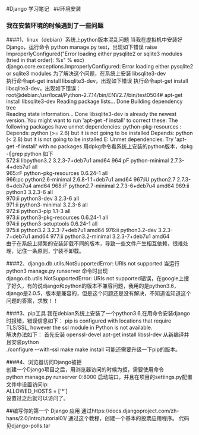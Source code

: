 #Django 学习笔记  
##环境安装  
### 我在安装环境的时候遇到了一些问题  
####1、linux（debian）系统上python版本混乱问题
当我在虚拟机中安装好Django，运行命令 python manage.py test，出现如下错误
raise ImproperlyConfigured("Error loading either pysqlite2 or sqlite3 modules (tried in that order): %s" % exc)
django.core.exceptions.ImproperlyConfigured: Error loading either pysqlite2 or sqlite3 modules
为了解决这个问题，在系统上安装 libsqlite3-dev  
执行命令apt-get install libsqlite3-dev，出现如下错误
执行命令apt-get install libsqlite3-dev，出现如下错误：  
root@debian:/usr/local/Python-2.7.14/bin/ENV2.7/bin/test0504# apt-get install libsqlite3-dev
Reading package lists... Done
Building dependency tree       
Reading state information... Done
libsqlite3-dev is already the newest version.
You might want to run 'apt-get -f install' to correct these:
The following packages have unmet dependencies:
 python-pkg-resources : Depends: python (>= 2.6) but it is not going to be installed
                         Depends: python (< 2.8) but it is not going to be installed
						 E: Unmet dependencies. Try 'apt-get -f install' with no packages
用dpkg命令看系统上安装的python版本，dpkg -l|grep python 如下   
572:ii  libpython3.2          3.2.3-7+deb7u1    amd64 
964:pF  python-minimal        2.7.3-4+deb7u1    all   
965:rF  python-pkg-resources  0.6.24-1          all   
966:pc  python2.6-minimal     2.6.8-1.1+deb7u1  amd64 
967:iU  python2.7             2.7.3-6+deb7u4    amd64 
968:iF  python2.7-minimal     2.7.3-6+deb7u4    amd64 
969:ii  python3               3.2.3-6           all   
970:ii  python3-dev           3.2.3-6           all   
971:ii  python3-minimal       3.2.3-6           all   
972:ii  python3-pip           1.1-3             all   
973:ii  python3-pkg-resources 0.6.24-1          all   
974:ii  python3-setuptools    0.6.24-1          all   
975:ii  python3.2             3.2.3-7+deb7u1    amd64 
976:ii  python3.2-dev         3.2.3-7+deb7u1    amd64 
977:ii  python3.2-minimal     3.2.3-7+deb7u1    amd64   
由于在系统上频繁的安装卸载不同的版本，导致一些文件产生相互依赖，很难处理，记住一条原则，宁装不卸载。


####2、django.db.utils.NotSupportedError: URIs not supported
当运行python3 manage.py runserver 命令时出现django.db.utils.NotSupportedError: URIs not supported错误，在google上搜了好久，有的说django和python的版本不兼容问题，我用的是python3.6，django是2.0.5，版本是兼容的，但是这个问题还是没有解决，不知道谁知道这个问题的答案，求教！！


####3、pip工具
我在debian系统上安装了一个python3.6,在用命令安装django时报错，错误信息如下：
pip is configured with locations that require TLS/SSL, however the ssl module in Python is not available.  
解决办法如下：
首先安装 openssl-devel      apt-get install  libssl-dev
从新编译并且安装python  
./configure --with-ssl 
make
make install
可能还需要升级一下pip的版本。 


####4、浏览器访问Django被拒  
创建一个Django项目之后，用浏览器访问的时候为拒，需要使用命令  
python manage.py runserver 0:8000 启动端口，并且在项目的settings.py配置文件中设置访问ip:  
ALLOWED_HOSTS = ['*']  
设置过之后就可以访问了。



##编写你的第一个 Django 应用
通过https://docs.djangoproject.com/zh-hans/2.0/intro/tutorial01/
通过这个教程，创建一个基本的投票应用程序。
代码见django-polls.tar




